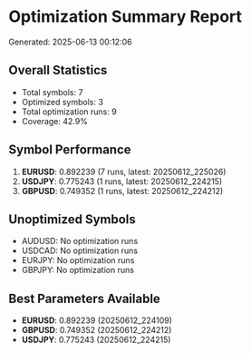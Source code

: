 # Optimization Summary Report
Generated: 2025-06-13 00:12:06

## Overall Statistics
- Total symbols: 7
- Optimized symbols: 3
- Total optimization runs: 9
- Coverage: 42.9%

## Symbol Performance
1. **EURUSD**: 0.892239 (7 runs, latest: 20250612_225026)
2. **USDJPY**: 0.775243 (1 runs, latest: 20250612_224215)
3. **GBPUSD**: 0.749352 (1 runs, latest: 20250612_224212)

## Unoptimized Symbols
- AUDUSD: No optimization runs
- USDCAD: No optimization runs
- EURJPY: No optimization runs
- GBPJPY: No optimization runs

## Best Parameters Available
- **EURUSD**: 0.892239 (20250612_224109)
- **GBPUSD**: 0.749352 (20250612_224212)
- **USDJPY**: 0.775243 (20250612_224215)